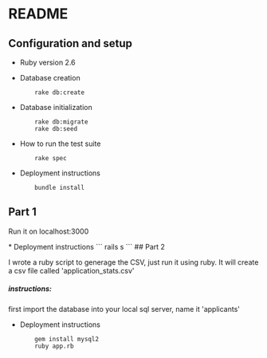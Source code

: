 # README

## Configuration and setup

* Ruby version 2.6

* Database creation
	```
		rake db:create
	```

* Database initialization
	```
		rake db:migrate
		rake db:seed
	```

* How to run the test suite
	```
		rake spec
	```

* Deployment instructions
	```
		bundle install
	```

## Part 1

<p>Run it on localhost:3000</p>
* Deployment instructions
	```
		rails s
	```
## Part 2

<p>I wrote a ruby script to generage the CSV, just run it using ruby.  It will create a csv file called 'application_stats.csv'</p>

<h5>instructions:</h5>
<p>first import the database into your local sql server, name it 'applicants'</p>

* Deployment instructions
	```
		gem install mysql2
		ruby app.rb
	```
	
